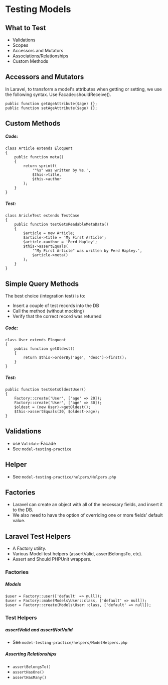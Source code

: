 # Testing Models

## What to Test
* Validations
* Scopes
* Accessors and Mutators
* Associations/Relationships
* Custom Methods

## Accessors and Mutators
In Laravel, to transform a model's attributes when getting or setting, we use the following syntax. Use Facade::shouldReceive().

```
public function getAgeAttribute($age) {};
public function setAgeAttribute($age) {};
```

## Custom Methods
##### Code:
```
class Article extends Eloquent
{
    public function meta()
    {
        return sprintf(
            '"%s" was written by %s.',
            $this->title,
            $this->author
        );
    }
}
```

##### Test:
```
class AricleTest extends TestCase
{
    public function testGetsReadableMetaData()
    {
        $article = new Article;
        $article->title = 'My First Article';
        $article->author = 'Perd Hapley';
        $this->assertEquals(
            '"My First Article" was written by Perd Hapley.',
            $article->meta()
        );
    }
}
```

## Simple Query Methods

The best choice (integration test) is to:
* Insert a couple of test records into the DB
* Call the method (without mocking)
* Verify that the correct record was returned

##### Code:

```
class User extends Eloquent
{
    public function getOldest()
    {
        return $this->orderBy('age', 'desc')->first();
    }
}
```

##### Test:
```
public function testGetsOldestUser()
{
    Factory::create('User', ['age' => 20]);
    Factory::create('User', ['age' => 30]);
    $oldest = (new User)->getOldest();
    $this->assertEquals(30, $oldest->age);
}
```

## Validations
* use `Validate` Facade
* See `model-testing-practice`

## Helper
* See `model-testing-practice/helpers/Helpers.php`

## Factories
* Laravel can create an object with all of the necessary fields, and insert it to the DB.
* We also need to have the option of overriding one or more fields’ default value.

## Laravel Test Helpers
* A Factory utility.
* Various Model test helpers (assertValid, assertBelongsTo, etc).
* Assert and Should PHPUnit wrappers.

### Factories
##### Models
```
$user = Factory::user(['default' => null]);
$user = Factory::make(Models\User::class, ['default' => null]);
$user = Factory::create(Models\User::class, ['default' => null]);
````

### Test Helpers
##### assertValid and assertNotValid
* See `model-testing-practice/helpers/ModelHelpers.php`

##### Asserting Relationships
* `assertBelongsTo()`
* `assertHasOne()`
* `assertHasMany()`
